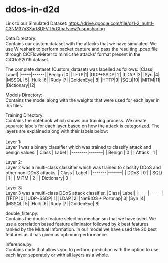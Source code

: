 # ddos-in-d2d

Link to our Simulated Dataset:
https://drive.google.com/file/d/1-2_nuhtI-C3NM37nSXart8DFVT5rGtha/view?usp=sharing

Data Directory:<br />
Contains our custom dataset with the attacks that we have simulated. We use Wireshark to perform packet capture and pass the resulting .pcap file through CiCFlowMeter to mimic the attacks’ format present in the CiCDoS2019 dataset. 

The complete dataset (Custom_dataset) was labelled as follows:
|Class|	Label|
|-----|------|
|Benign	|0|
|TFTP|1|
|UDP+SSDP|	2|
|LDAP	|3|
|Syn	|4|
|MSSQL|	5|
|Hulk	|6|
|Rudy	|7|
|GoldenEye|	8|
|HTTP|9|
|SQLi|10|
|MITM|11|
|Dictionary|12|

Models Directory:<br />
Contains the model along with the weights that were used for each layer in .h5 files.

Training Directory:<br />
Contains the notebook which shows our training process. We create separate labels for each layer based on how the attack is categorized. The layers are explained along with their labels below:<br />
<br />
Layer 1:<br />
Layer 1 was a binary classifier which was trained to classify attack and benign values.
| Class	 | Label | 
|--------|-------|
| Benign |	0    |
| Attack |	1    |

Layer 2:<br />
Layer 2 was a multi-class classifier which was trained to classify DDoS and other non-DDoS attacks.
| Class |	Label |
|-------|-------|
| DDoS |	0     |
| SQLi |	1 |
| MITM	| 2 |
| Dictionary|	3 |

Layer 3:<br />
Layer 3 was a multi-class DDoS attack classifier.
|Class|	Label|
|-----|------|
|TFTP	|0|
|UDP+SSDP|	1|
|LDAP	|2|
|NetBIOS + Portmap|	3|
|Syn	|4|
|MSSQL|	5|
|Hulk	|6|
|Rudy	|7|
|GoldenEye|	8|

double_filter.py: <br />
Contains the double feature selection mechanism that we have used. We use a correlation based feature eliminator followed by k best features ranked by the Mutual Information. In our model we have used the 20 best features as it has given us optimum performance. 

Inference.py: <br />
Contains code that allows you to perform prediction with the option to use each layer seperately or with all layers as a whole.


